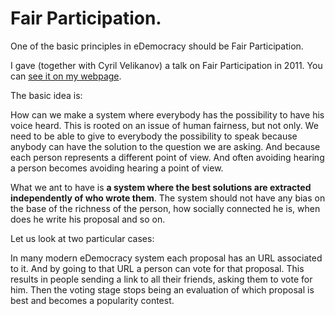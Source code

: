 # Fair Participation.

One of the basic principles in eDemocracy should be Fair Participation.

I gave (together with Cyril Velikanov) a talk on Fair Participation in 2011. You can [see it on my webpage](http://home.pietrosperoni.it/index.php/research/epart/2011comsoc/).

The basic idea is:

How can we make a system where everybody has the possibility to have his voice heard. This is rooted on an issue of human fairness, but not only. We need to be able to give to everybody the possibility to speak because anybody can have the solution to the question we are asking. And because each person represents a different point of view. And often avoiding hearing a person becomes avoiding hearing a point of view. 

What we ant to have is **a system where the best solutions are extracted independently of who wrote them**. The system should not have any bias on the base of the richness of the person, how socially connected he is, when does he write his proposal and so on.

Let us look at two particular cases:

In many modern eDemocracy system each proposal has an URL associated to it. And by going to that URL a person can vote for that proposal. This results in people sending a link to all their friends, asking them to vote for him. Then the voting stage stops being an evaluation of which proposal is best and becomes a popularity contest.

